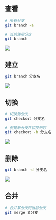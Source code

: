 <!--
 * @Description: 
 * @Version: 1.0
 * @Author: DaLao
 * @Email: dalao_li@163.com
 * @Date: 2021-03-17 18:20:22
 * @LastEditors: DaLao
 * @LastEditTime: 2021-11-07 02:17:21
-->

## 查看

```sh
# 所有分支
git branch -a

# 当前使用分支
git branch
```

![](https://cdn.hurra.ltd/img/20200718111415.png)

## 建立

```sh
git branch 分支名
```

![](https://cdn.hurra.ltd/img/20200718111645.png)

## 切换

```sh
# 切换到分支
git checkout 分支名

# 创建新分支并切换到它
git checkout -b 分支名
```

![](https://cdn.hurra.ltd/img/20200718112028.png)

## 删除

```sh
git branch -d 分支名
```

![](https://cdn.hurra.ltd/img/20200718112414.png)

## 合并

```sh
# 合并某分支到当前分支
git merge 某分支
```
